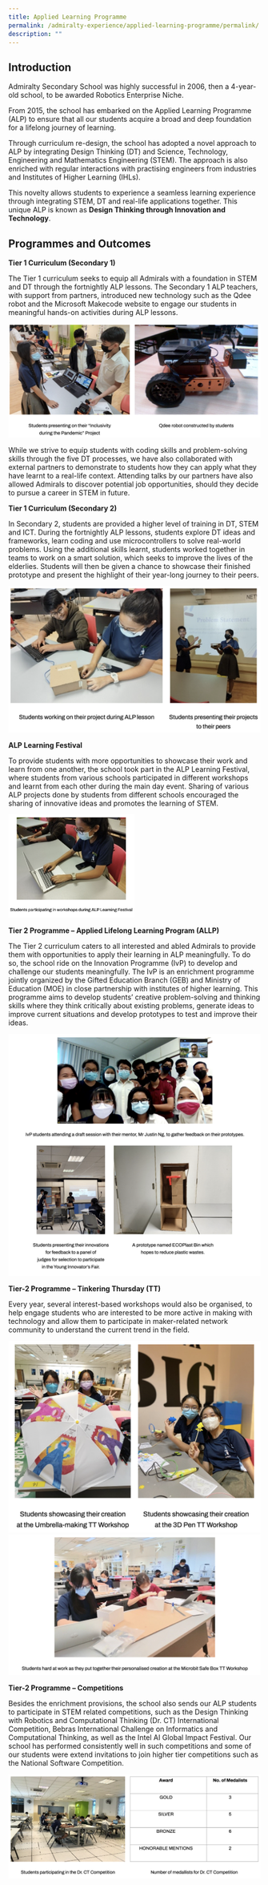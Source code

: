 ```yaml
---
title: Applied Learning Programme
permalink: /admiralty-experience/applied-learning-programme/permalink/
description: ""
---
```

Introduction
------------

Admiralty Secondary School was highly successful in 2006, then a 4-year-old school, to be awarded Robotics Enterprise Niche.

  

From 2015, the school has embarked on the Applied Learning Programme (ALP) to ensure that all our students acquire a broad and deep foundation for a lifelong journey of learning.

  

Through curriculum re-design, the school has adopted a novel approach to ALP by integrating Design Thinking (DT) and Science, Technology, Engineering and Mathematics Engineering (STEM). The approach is also enriched with regular interactions with practising engineers from industries and Institutes of Higher Learning (IHLs).

  

This novelty allows students to experience a seamless learning experience through integrating STEM, DT and real-life applications together. This unique ALP is known as&nbsp;**Design Thinking through Innovation and Technology**.

Programmes and Outcomes
-----------------------

**Tier 1 Curriculum (Secondary 1)**

The Tier 1 curriculum seeks to equip all Admirals with a foundation in STEM and DT through the fortnightly ALP lessons. The Secondary 1 ALP teachers, with support from partners, introduced new technology such as the Qdee robot and the Microsoft Makecode website to engage our students in meaningful hands-on activities during ALP lessons.

![](/images/alp2.png)

While we strive to equip students with coding skills and problem-solving skills through the five DT processes, we have also collaborated with external partners to demonstrate to students how they can apply what they have learnt to a real-life context. Attending talks by our partners have also allowed Admirals to discover potential job opportunities, should they decide to pursue a career in STEM in future.

  

  

**Tier 1 Curriculum (Secondary 2)**

In Secondary 2, students are provided a higher level of training in DT, STEM and ICT. During the fortnightly ALP lessons, students explore DT ideas and frameworks, learn coding and use microcontrollers to solve real-world problems. Using the additional skills learnt, students worked together in teams to work on a smart solution, which seeks to improve the lives of the elderlies. Students will then be given a chance to showcase their finished prototype and present the highlight of their year-long journey to their peers.

![](/images/alp4.png)

**ALP Learning Festival**

To provide students with more opportunities to showcase their work and learn from one another, the school took part in the ALP Learning Festival, where students from various schools participated in different workshops and learnt from each other during the main day event. Sharing of various ALP projects done by students from different schools encouraged the sharing of innovative ideas and promotes the learning of STEM.

<img src="/images/alp5.png" style="width:50%">

**Tier 2 Programme – Applied Lifelong Learning Program (ALLP)**

The Tier 2 curriculum caters to all interested and abled Admirals to provide them with opportunities to apply their learning in ALP meaningfully. To do so, the school ride on the Innovation Programme (IvP) to develop and challenge our students meaningfully. The IvP is an enrichment programme jointly organized by the Gifted Education Branch (GEB) and Ministry of Education (MOE) in close partnership with institutes of higher learning. This programme aims to develop students’ creative problem-solving and thinking skills where they think critically about existing problems, generate ideas to improve current situations and develop prototypes to test and improve their ideas.

![](/images/alp6.png)

**Tier-2 Programme – Tinkering Thursday (TT)**

Every year, several interest-based workshops would also be organised, to help engage students who are interested to be more active in making with technology and allow them to participate in maker-related network community to understand the current trend in the field.

![](/images/alp7.png)
![](/images/alp8.png)

**Tier-2 Programme – Competitions**

Besides the enrichment provisions, the school also sends our ALP students to participate in STEM related competitions, such as the Design Thinking with Robotics and Computational Thinking (Dr. CT) International Competition, Bebras International Challenge on Informatics and Computational Thinking, as well as the Intel AI Global Impact Festival. Our school has performed consistently well in such competitions and some of our students were extend invitations to join higher tier competitions such as the National Software Competition.

![](/images/alp9.png)